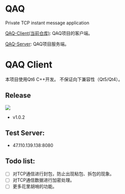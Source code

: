 # QAQ
Private TCP instant message application    

[QAQ-Client(当前仓库)](https://github.com/I-Info/QAQ-Client): 
QAQ项目的客户端。

[QAQ-Server](https://github.com/lixiao189/QAQServer):
QAQ项目服务端。

# QAQ Client
本项目使用Qt6 C++开发。
不保证向下兼容性（Qt5/Qt4）。

## Release   
<a href="https://github.com/I-Info/QAQ-Client/releases/tag/v1.0.2"><img src="https://img.shields.io/github/v/release/I-Info/QAQ-Client?include_prereleases&style=flat-square"></img></a>    
- v1.0.2

## Test Server:
- 47.110.139.138:8080  

## Todo list:    
- [ ] 对TCP通信进行封包，防止出现粘包、拆包的现象。
- [ ] 对TCP通信数据进行加密处理。
- [ ] 更多花里胡哨的功能。
